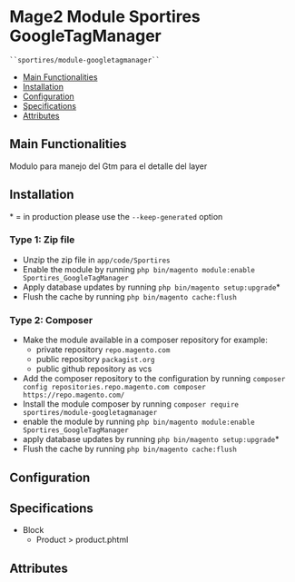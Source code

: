 # Mage2 Module Sportires GoogleTagManager

    ``sportires/module-googletagmanager``

 - [Main Functionalities](#markdown-header-main-functionalities)
 - [Installation](#markdown-header-installation)
 - [Configuration](#markdown-header-configuration)
 - [Specifications](#markdown-header-specifications)
 - [Attributes](#markdown-header-attributes)


## Main Functionalities
Modulo para manejo del Gtm para el detalle del layer

## Installation
\* = in production please use the `--keep-generated` option

### Type 1: Zip file

 - Unzip the zip file in `app/code/Sportires`
 - Enable the module by running `php bin/magento module:enable Sportires_GoogleTagManager`
 - Apply database updates by running `php bin/magento setup:upgrade`\*
 - Flush the cache by running `php bin/magento cache:flush`

### Type 2: Composer

 - Make the module available in a composer repository for example:
    - private repository `repo.magento.com`
    - public repository `packagist.org`
    - public github repository as vcs
 - Add the composer repository to the configuration by running `composer config repositories.repo.magento.com composer https://repo.magento.com/`
 - Install the module composer by running `composer require sportires/module-googletagmanager`
 - enable the module by running `php bin/magento module:enable Sportires_GoogleTagManager`
 - apply database updates by running `php bin/magento setup:upgrade`\*
 - Flush the cache by running `php bin/magento cache:flush`


## Configuration




## Specifications

 - Block
	- Product > product.phtml


## Attributes



